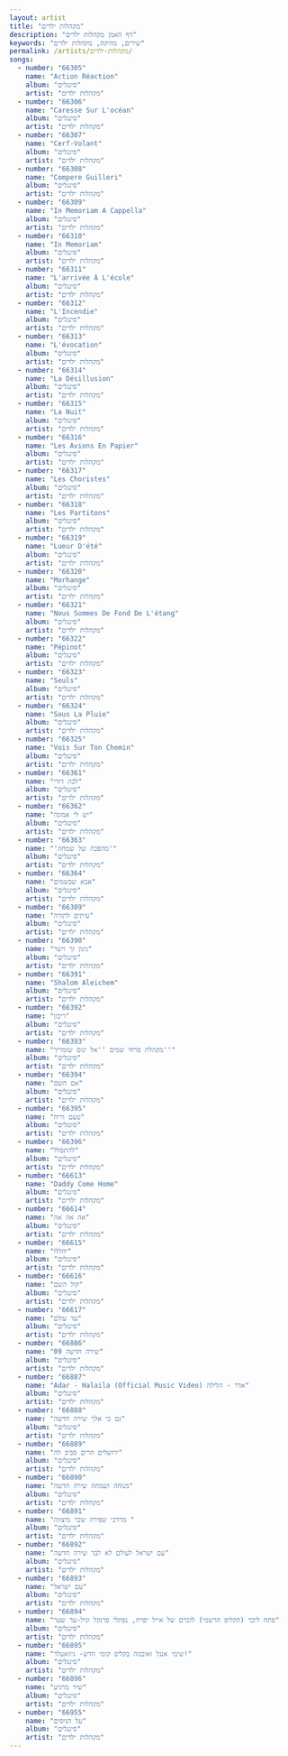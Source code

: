 ```yaml
---
layout: artist
title: "מקהלות ילדים"
description: "דף האמן מקהלות ילדים"
keywords: "שירים, מוזיקה, מקהלות ילדים"
permalink: /artists/מקהלות-ילדים/
songs:
  - number: "66305"
    name: "Action Réaction"
    album: "סינגלים"
    artist: "מקהלות ילדים"
  - number: "66306"
    name: "Caresse Sur L'océan"
    album: "סינגלים"
    artist: "מקהלות ילדים"
  - number: "66307"
    name: "Cerf-Volant"
    album: "סינגלים"
    artist: "מקהלות ילדים"
  - number: "66308"
    name: "Compere Guilleri"
    album: "סינגלים"
    artist: "מקהלות ילדים"
  - number: "66309"
    name: "In Memoriam A Cappella"
    album: "סינגלים"
    artist: "מקהלות ילדים"
  - number: "66310"
    name: "In Memoriam"
    album: "סינגלים"
    artist: "מקהלות ילדים"
  - number: "66311"
    name: "L'arrivée À L'école"
    album: "סינגלים"
    artist: "מקהלות ילדים"
  - number: "66312"
    name: "L'Incendie"
    album: "סינגלים"
    artist: "מקהלות ילדים"
  - number: "66313"
    name: "L'évocation"
    album: "סינגלים"
    artist: "מקהלות ילדים"
  - number: "66314"
    name: "La Désillusion"
    album: "סינגלים"
    artist: "מקהלות ילדים"
  - number: "66315"
    name: "La Nuit"
    album: "סינגלים"
    artist: "מקהלות ילדים"
  - number: "66316"
    name: "Les Avions En Papier"
    album: "סינגלים"
    artist: "מקהלות ילדים"
  - number: "66317"
    name: "Les Choristes"
    album: "סינגלים"
    artist: "מקהלות ילדים"
  - number: "66318"
    name: "Les Partitons"
    album: "סינגלים"
    artist: "מקהלות ילדים"
  - number: "66319"
    name: "Lueur D'été"
    album: "סינגלים"
    artist: "מקהלות ילדים"
  - number: "66320"
    name: "Morhange"
    album: "סינגלים"
    artist: "מקהלות ילדים"
  - number: "66321"
    name: "Nous Sommes De Fond De L'étang"
    album: "סינגלים"
    artist: "מקהלות ילדים"
  - number: "66322"
    name: "Pépinot"
    album: "סינגלים"
    artist: "מקהלות ילדים"
  - number: "66323"
    name: "Seuls"
    album: "סינגלים"
    artist: "מקהלות ילדים"
  - number: "66324"
    name: "Sous La Pluie"
    album: "סינגלים"
    artist: "מקהלות ילדים"
  - number: "66325"
    name: "Vois Sur Ton Chemin"
    album: "סינגלים"
    artist: "מקהלות ילדים"
  - number: "66361"
    name: "לכה דודי"
    album: "סינגלים"
    artist: "מקהלות ילדים"
  - number: "66362"
    name: "יש לי אמונה"
    album: "סינגלים"
    artist: "מקהלות ילדים"
  - number: "66363"
    name: "'מהפכה של שמחה'"
    album: "סינגלים"
    artist: "מקהלות ילדים"
  - number: "66364"
    name: "אבא שבשמים"
    album: "סינגלים"
    artist: "מקהלות ילדים"
  - number: "66389"
    name: "עיתים לתורה"
    album: "סינגלים"
    artist: "מקהלות ילדים"
  - number: "66390"
    name: "ניגון זך וישר"
    album: "סינגלים"
    artist: "מקהלות ילדים"
  - number: "66391"
    name: "Shalom Aleichem"
    album: "סינגלים"
    artist: "מקהלות ילדים"
  - number: "66392"
    name: "ריבון"
    album: "סינגלים"
    artist: "מקהלות ילדים"
  - number: "66393"
    name: "מקהלת פרחי שמים ''אל ינום שומריך''"
    album: "סינגלים"
    artist: "מקהלות ילדים"
  - number: "66394"
    name: "אם השם"
    album: "סינגלים"
    artist: "מקהלות ילדים"
  - number: "66395"
    name: "טעם וריח"
    album: "סינגלים"
    artist: "מקהלות ילדים"
  - number: "66396"
    name: "להתפלל"
    album: "סינגלים"
    artist: "מקהלות ילדים"
  - number: "66613"
    name: "Daddy Come Home"
    album: "סינגלים"
    artist: "מקהלות ילדים"
  - number: "66614"
    name: "אה אה אה"
    album: "סינגלים"
    artist: "מקהלות ילדים"
  - number: "66615"
    name: "יהללו"
    album: "סינגלים"
    artist: "מקהלות ילדים"
  - number: "66616"
    name: "קול השם"
    album: "סינגלים"
    artist: "מקהלות ילדים"
  - number: "66617"
    name: "עד עולם"
    album: "סינגלים"
    artist: "מקהלות ילדים"
  - number: "66886"
    name: "09 שירה חדשה"
    album: "סינגלים"
    artist: "מקהלות ילדים"
  - number: "66887"
    name: "Adar - Halaila (Official Music Video) אדר - הלילה"
    album: "סינגלים"
    artist: "מקהלות ילדים"
  - number: "66888"
    name: "גם כי אלך שירה חדשה"
    album: "סינגלים"
    artist: "מקהלות ילדים"
  - number: "66889"
    name: "ירושלים הרים סביב לה"
    album: "סינגלים"
    artist: "מקהלות ילדים"
  - number: "66890"
    name: "מנוחה ושמחה שירה חדשה"
    album: "סינגלים"
    artist: "מקהלות ילדים"
  - number: "66891"
    name: "מרדכי שפירה שכר מיצווה "
    album: "סינגלים"
    artist: "מקהלות ילדים"
  - number: "66892"
    name: "עם ישראל לעולם לא לבד שירה חדשה"
    album: "סינגלים"
    artist: "מקהלות ילדים"
  - number: "66893"
    name: "עם ישראל"
    album: "סינגלים"
    artist: "מקהלות ילדים"
  - number: "66894"
    name: "פתח ליבך (הקליפ הרשמי) לזכרם של אייל יפרח, נפתלי פרנקל וגיל-עד שער"
    album: "סינגלים"
    artist: "מקהלות ילדים"
  - number: "66895"
    name: "שימי אנגל ואובמה בקליפ קומי חדש- גיוואעלד!"
    album: "סינגלים"
    artist: "מקהלות ילדים"
  - number: "66896"
    name: "שיר מרגיע"
    album: "סינגלים"
    artist: "מקהלות ילדים"
  - number: "66955"
    name: "על הניסים"
    album: "סינגלים"
    artist: "מקהלות ילדים"
---
```

